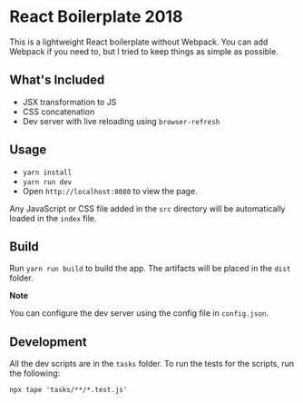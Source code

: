 # React Boilerplate 2018

This is a lightweight React boilerplate without Webpack. You can add Webpack if you need to, but I tried to keep things as simple as possible.

## What's Included

- JSX transformation to JS
- CSS concatenation
- Dev server with live reloading using `browser-refresh`

## Usage

- `yarn install`
- `yarn run dev`
- Open `http://localhost:8080` to view the page.

Any JavaScript or CSS file added in the `src` directory will be automatically loaded in the `index` file.

## Build

Run `yarn run build` to build the app. The artifacts will be placed in the `dist` folder.

**Note**

You can configure the dev server using the config file in `config.json`.

## Development

All the dev scripts are in the `tasks` folder. To run the tests for the scripts, run the following:

```
npx tape 'tasks/**/*.test.js'
```
